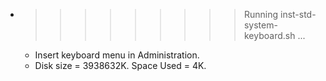 * >>>>>>>>> Running inst-std-system-keyboard.sh ...
  * Insert keyboard menu in Administration.
  * Disk size = 3938632K. Space Used = 4K.

